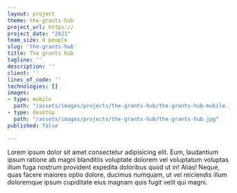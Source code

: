 ```yaml
---
layout: project
theme: the-grants-hub
project_url: https://
project_date: "2021"
team_size: 0 people
slug: 'the-grants-hub'
title: The grants hub
tagline: ''
description: ''
client: ''
lines_of_code: ''
technologies: []
images:
- type: mobile
  path: "/assets/images/projects/the-grants-hub/the-grants-hub-mobile.jpg"
- type: desktop
  path: "/assets/images/projects/the-grants-hub/the-grants-hub.jpg"
published: false

---
```

Lorem ipsum dolor sit amet consectetur adipisicing elit. Eum, laudantium ipsum ratione ab magni blanditiis voluptate dolorem vel voluptatum voluptas illum fuga nostrum provident expedita doloribus quod ut in! Alias! Neque, quas facere maiores optio dolore, ducimus numquam, ut vel reiciendis illum doloremque ipsum cupiditate eius magnam quis fugit velit qui magni.